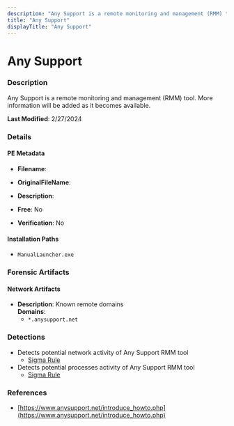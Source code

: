 ```yaml
---
description: "Any Support is a remote monitoring and management (RMM) tool. More information will be added as it becomes available."
title: "Any Support"
displayTitle: "Any Support"
---
```




# Any Support


### Description

Any Support is a remote monitoring and management (RMM) tool. More information will be added as it becomes available.



**Last Modified**: 2/27/2024

### Details


#### PE Metadata
- **Filename**: 
- **OriginalFileName**: 
- **Description**: 


- **Free**: No

- **Verification**: No




#### Installation Paths
- `ManualLauncher.exe`

### Forensic Artifacts




#### Network Artifacts
- **Description**: Known remote domains
<br/>**Domains**:
    - `*.anysupport.net`


### Detections
- Detects potential network activity of Any Support RMM tool
  - [Sigma Rule](https://github.com/magicsword-io/LOLRMM/blob/main/detections/sigma/any_support_network_sigma.yml)
- Detects potential processes activity of Any Support RMM tool
  - [Sigma Rule](https://github.com/magicsword-io/LOLRMM/blob/main/detections/sigma/any_support_processes_sigma.yml)

### References
- [https://www.anysupport.net/introduce_howto.php](https://www.anysupport.net/introduce_howto.php)


